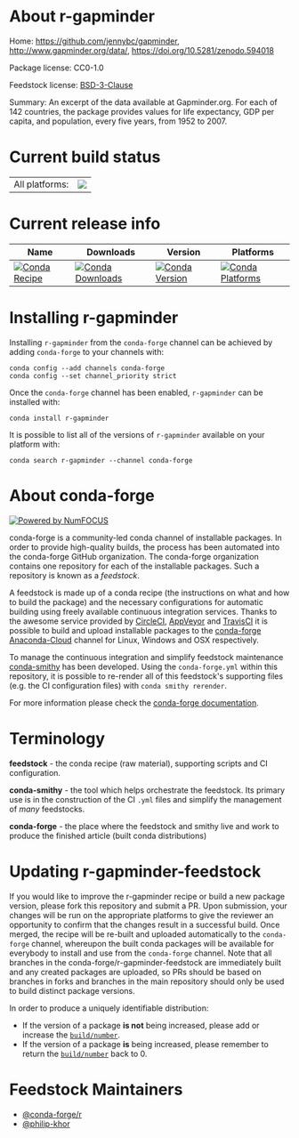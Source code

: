 About r-gapminder
=================

Home: https://github.com/jennybc/gapminder, http://www.gapminder.org/data/, https://doi.org/10.5281/zenodo.594018

Package license: CC0-1.0

Feedstock license: [BSD-3-Clause](https://github.com/conda-forge/r-gapminder-feedstock/blob/master/LICENSE.txt)

Summary: An excerpt of the data available at Gapminder.org. For each of 142 countries, the package provides values for life expectancy, GDP per capita, and population, every five years, from 1952 to 2007.

Current build status
====================


<table><tr><td>All platforms:</td>
    <td>
      <a href="https://dev.azure.com/conda-forge/feedstock-builds/_build/latest?definitionId=3370&branchName=master">
        <img src="https://dev.azure.com/conda-forge/feedstock-builds/_apis/build/status/r-gapminder-feedstock?branchName=master">
      </a>
    </td>
  </tr>
</table>

Current release info
====================

| Name | Downloads | Version | Platforms |
| --- | --- | --- | --- |
| [![Conda Recipe](https://img.shields.io/badge/recipe-r--gapminder-green.svg)](https://anaconda.org/conda-forge/r-gapminder) | [![Conda Downloads](https://img.shields.io/conda/dn/conda-forge/r-gapminder.svg)](https://anaconda.org/conda-forge/r-gapminder) | [![Conda Version](https://img.shields.io/conda/vn/conda-forge/r-gapminder.svg)](https://anaconda.org/conda-forge/r-gapminder) | [![Conda Platforms](https://img.shields.io/conda/pn/conda-forge/r-gapminder.svg)](https://anaconda.org/conda-forge/r-gapminder) |

Installing r-gapminder
======================

Installing `r-gapminder` from the `conda-forge` channel can be achieved by adding `conda-forge` to your channels with:

```
conda config --add channels conda-forge
conda config --set channel_priority strict
```

Once the `conda-forge` channel has been enabled, `r-gapminder` can be installed with:

```
conda install r-gapminder
```

It is possible to list all of the versions of `r-gapminder` available on your platform with:

```
conda search r-gapminder --channel conda-forge
```


About conda-forge
=================

[![Powered by NumFOCUS](https://img.shields.io/badge/powered%20by-NumFOCUS-orange.svg?style=flat&colorA=E1523D&colorB=007D8A)](http://numfocus.org)

conda-forge is a community-led conda channel of installable packages.
In order to provide high-quality builds, the process has been automated into the
conda-forge GitHub organization. The conda-forge organization contains one repository
for each of the installable packages. Such a repository is known as a *feedstock*.

A feedstock is made up of a conda recipe (the instructions on what and how to build
the package) and the necessary configurations for automatic building using freely
available continuous integration services. Thanks to the awesome service provided by
[CircleCI](https://circleci.com/), [AppVeyor](https://www.appveyor.com/)
and [TravisCI](https://travis-ci.com/) it is possible to build and upload installable
packages to the [conda-forge](https://anaconda.org/conda-forge)
[Anaconda-Cloud](https://anaconda.org/) channel for Linux, Windows and OSX respectively.

To manage the continuous integration and simplify feedstock maintenance
[conda-smithy](https://github.com/conda-forge/conda-smithy) has been developed.
Using the ``conda-forge.yml`` within this repository, it is possible to re-render all of
this feedstock's supporting files (e.g. the CI configuration files) with ``conda smithy rerender``.

For more information please check the [conda-forge documentation](https://conda-forge.org/docs/).

Terminology
===========

**feedstock** - the conda recipe (raw material), supporting scripts and CI configuration.

**conda-smithy** - the tool which helps orchestrate the feedstock.
                   Its primary use is in the construction of the CI ``.yml`` files
                   and simplify the management of *many* feedstocks.

**conda-forge** - the place where the feedstock and smithy live and work to
                  produce the finished article (built conda distributions)


Updating r-gapminder-feedstock
==============================

If you would like to improve the r-gapminder recipe or build a new
package version, please fork this repository and submit a PR. Upon submission,
your changes will be run on the appropriate platforms to give the reviewer an
opportunity to confirm that the changes result in a successful build. Once
merged, the recipe will be re-built and uploaded automatically to the
`conda-forge` channel, whereupon the built conda packages will be available for
everybody to install and use from the `conda-forge` channel.
Note that all branches in the conda-forge/r-gapminder-feedstock are
immediately built and any created packages are uploaded, so PRs should be based
on branches in forks and branches in the main repository should only be used to
build distinct package versions.

In order to produce a uniquely identifiable distribution:
 * If the version of a package **is not** being increased, please add or increase
   the [``build/number``](https://docs.conda.io/projects/conda-build/en/latest/resources/define-metadata.html#build-number-and-string).
 * If the version of a package **is** being increased, please remember to return
   the [``build/number``](https://docs.conda.io/projects/conda-build/en/latest/resources/define-metadata.html#build-number-and-string)
   back to 0.

Feedstock Maintainers
=====================

* [@conda-forge/r](https://github.com/conda-forge/r/)
* [@philip-khor](https://github.com/philip-khor/)

